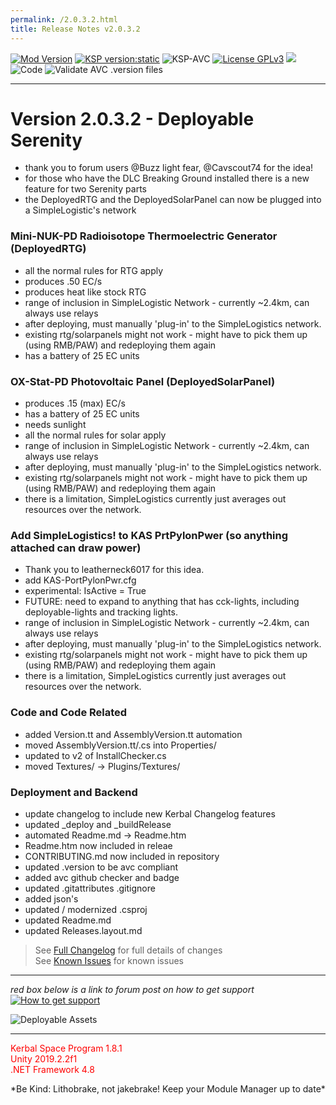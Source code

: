 ```yaml
---
permalink: /2.0.3.2.html
title: Release Notes v2.0.3.2
---
```


<!-- ReleaseLayout.md v1.1.2.0
SimpleLogistics! (SLOG)
created: 11 Aug 2018
updated: 01 Feb 2020 -->
[![Mod Version][shield:mod:static]][MOD:forum] 
[![KSP version:static][shield:ksp]][KSP:website] ![KSP-AVC][shield:kspavc] [![License GPLv3][shield:license]][LINK:license] [![][LOGO:gplv3]][LINK:license]  
![Code][shield:code] ![Validate AVC .version files][shield:avcvalid]  
***  
# Version 2.0.3.2 - Deployable Serenity
- thank you to forum users @Buzz light fear, @Cavscout74 for the idea!
- for those who have the DLC Breaking Ground installed there is a new feature for two Serenity parts
- the DeployedRTG and the DeployedSolarPanel can now be plugged into a SimpleLogistic's network
### Mini-NUK-PD Radioisotope Thermoelectric Generator  (DeployedRTG)
- all the normal rules for RTG apply
- produces .50 EC/s
- produces heat like stock RTG
- range of inclusion in SimpleLogistic Network - currently ~2.4km, can always use relays
- after deploying, must manually 'plug-in' to the SimpleLogistics network.
- existing rtg/solarpanels might not work - might have to pick them up (using RMB/PAW) and redeploying them again
- has a battery of 25 EC units
### OX-Stat-PD Photovoltaic Panel (DeployedSolarPanel)
- produces .15 (max) EC/s
- has a battery of 25 EC units
- needs sunlight
- all the normal rules for solar apply
- range of inclusion in SimpleLogistic Network - currently ~2.4km, can always use relays
- after deploying, must manually 'plug-in' to the SimpleLogistics network.
- existing rtg/solarpanels might not work - might have to pick them up (using RMB/PAW) and redeploying them again
- there is a limitation, SimpleLogistics currently just averages out resources over the network. 
### Add SimpleLogistics! to KAS PrtPylonPwer (so anything attached can draw power)
- Thank you to leatherneck6017 for this idea.
- add KAS-PortPylonPwr.cfg
- experimental: IsActive = True
- FUTURE: need to expand to anything that has cck-lights, including deployable-lights and tracking lights.
- range of inclusion in SimpleLogistic Network - currently ~2.4km, can always use relays
- after deploying, must manually 'plug-in' to the SimpleLogistics network.
- existing rtg/solarpanels might not work - might have to pick them up (using RMB/PAW) and redeploying them again
- there is a limitation, SimpleLogistics currently just averages out resources over the network.
### Code and Code Related
- added Version.tt and AssemblyVersion.tt automation
- moved AssemblyVersion.tt/.cs into Properties/
- updated to v2 of InstallChecker.cs
- moved Textures/ -> Plugins/Textures/
### Deployment and Backend
- update changelog to include new Kerbal Changelog features
- updated _deploy and _buildRelease
- automated Readme.md -> Readme.htm 
- Readme.htm now included in releae
- CONTRIBUTING.md now included in repository
- updated .version to be avc compliant
- added avc github checker and badge
- updated .gitattributes .gitignore
- added json's
- updated / modernized .csproj
- updated Readme.md
- updated Releases.layout.md
> See [Full Changelog][MOD:changelog] for full details of changes  
> See [Known Issues][MOD:issues] for known issues   
***  
*red box below is a link to forum post on how to get support*  
[![How to get support][image:get-support]][thread:getsupport]

![][HERO:0]  
***
<p style="color: #FF0000;">Kerbal Space Program 1.8.1<br>
Unity 2019.2.2f1<br>
.NET Framework 4.8</p>
 *Be Kind: Lithobrake, not jakebrake! Keep your Module Manager up to date*

<!-- graphical links to downloads -->
[MOD:license]:      https://github.com/zer0Kerbal/SimpleLogistics/blob/master/LICENSE
[MOD:issues]:       https://github.com/zer0Kerbal/SimpleLogistics/issues
[MOD:known]:        https://github.com/zer0Kerbal/SimpleLogistics/wiki/Known-Issues
[MOD:forum]:        https://forum.kerbalspaceprogram.com/index.php?/topic/191045-*
[MOD:changelog]:    https://raw.githubusercontent.com/zer0Kerbal/SimpleLogistics/master/Changelog.cfg
[KSP:website]:      http://kerbalspaceprogram.com/

[shield:mod:static]: https://img.shields.io/badge/SimpleLogistics%20version-2.0.3.2-orange.svg?style=plastic
[shield:ksp:static]: https://img.shields.io/badge/KSP-1.8.1-blue.svg?style=plastic
[shield:mod:latest]: https://img.shields.io/github/v/release/zer0Kerbal/SimpleLogistics?include_prereleases?style=plastic
[shield:mod]: https://img.shields.io/endpoint?url=https://raw.githubusercontent.com/zer0Kerbal/SimpleLogistics/master/json/mod.json
[shield:ksp]: https://img.shields.io/endpoint?url=https://raw.githubusercontent.com/zer0Kerbal/SimpleLogistics/master/json/ksp.json
[shield:license]: https://img.shields.io/endpoint?url=https://raw.githubusercontent.com/zer0Kerbal/SimpleLogistics/master/json/license.json
[shield:code]: https://img.shields.io/endpoint?url=https://raw.githubusercontent.com/zer0Kerbal/SimpleLogistics/master/json/code.json  
[shield:kspavc]:     https://img.shields.io/badge/KSP-AVC--supported-brightgreen.svg?style=plastic
[shield:avcvalid]:    https://github.com/zer0Kerbal/SimpleLogistics/workflows/Validate%20AVC%20.version%20files/badge.svg  
  
[image:get-support]:    https://i.postimg.cc/vHP6zmrw/image.png

[LINK:license]: https://www.gnu.org/licenses/gpl-3.0-standalone.html "GPLv3"  
[thread:getsupport]: https://forum.kerbalspaceprogram.com/index.php?/topic/83212-*

<!--- license logo urls -->
[LOGO:gplv3]:   https://i.postimg.cc/90kCDs7K/gplv3-48x17.png

<!--- release graphic(s) -->
[HERO:0]: https://raw.githubusercontent.com/zer0Kerbal/SimpleLogistics/master/Graphics/2032b.png "Deployable Assets"
<!--
CC BY-NC-SA-4.0
zer0Kerbal
-->